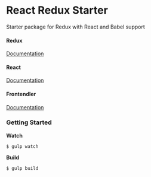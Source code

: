 # React Redux Starter

Starter package for Redux with React and Babel support

#### Redux
[Documentation](https://facebook.github.io/react/docs/getting-started.html)

#### React
[Documentation](http://redux.js.org/)

#### Frontendler
[Documentation](http://frontendler.io/)


### Getting Started

**Watch**

```
$ gulp watch
```

**Build**

```
$ gulp build
```

